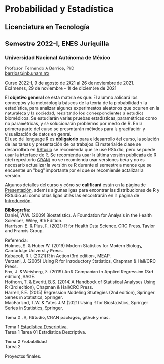 # Probabilidad y Estadística  
## Licenciatura en Tecnología  
## Semestre 2022-I, ENES Juriquilla
### Universidad Nacional Autónoma de México  

Profesor: Fernando A Barrios, PhD  
barrios@inb.unam.mx  

Curso 2022-I, 9 de agosto de 2021 al 26 de noviembre de 2021.  
Exámenes, 29 de noviembre - 10 de diciembre de 2021  

El **objetivo general** de esta materia es que: El alumno aplicará los conceptos y la metodología básicos de la teoría de la probabilidad y la estadística, para analizar algunos experimentos aleatorios que ocurren en la naturaleza y la sociedad, resaltando los correspondientes a estudios biomédicos. Se estudiarán varias pruebas estadísticas, paramétricas como no paramétricas, y se solucionarán problemas por medio de R. En la primera parte del curso se presentarán métodos para la gracifación y visualización de datos en genral.  
El uso del lenguage [R](https://www.r-project.org/about.html) es **obligatorio** para el desarrollo del curso, la solución de las tareas y presentación de los trabajos. El material de clase se desarrollará en [RStudio](https://rstudio.com/products/rstudio/) se recomienda que se use RStudio, pero se puede usar la interface  de R. Se recomienda usar la última versión publicada de R (del repositorio [CRAN](https://cran.r-project.org/)) no se recomienda usar versiones beta y no es necesario actualizar la versión de R durante el semestre a menos que se encuentre un "bug" importante por el que se recomiende actalizar la versión.    

Algunos detalles del curso y cómo se **calificará** están en la página de [Presentación](https://fabarrios.github.io/ProbEstad/Presenta/Presenta.html), además algunas ligas para encontrar las distribuciones de R y RStudio así como otras ligas útiles las encontrarán en la página de [Introducción](https://fabarrios.github.io/ProbEstad/Presenta/Intro.html).  

**Bibliografía:**  
Daniel, W.W. (2009) Biostatistics. A Foundation for Analysis in the Health Sciences, Wiley, 9th Edition.  
Harrison, E. & Pius, R. (2021) R for Health Data Science, CRC Press, Taylor and Francis Group.  
  
Referencia:  
Holmes, S. & Huber W. (2019) Modern Statistics for Modern Biology, Cambridge University Press.  
Kabacoff, R.I. (2021) R in Action (3rd edition), MEAP.  
Verzani, J. (2005) Using R for Introductory Statistics, Chapman & Hall/CRC Press.  
Fox, J. & Weisberg, S. (2019) An R Companion to Applied Regression (3rd edition), SAGE.  
Hothorn, T. & Everitt, B.S. (2014) A Handbook of Statistical Analyses Using R (3rd edition), Chapman & Hall/CRC Press.  
Harrell, F.E. (2015) Regression Modeling Strategies (2nd edition), Springer Series in Statistics, Springer.  
MacFarland, T.W. & Yates J.M.(2021) Using R for Biostatistics, Springer Series in Statistics, Springer.  


Tema 0  , R, RStudio, CRAN packages, github y más.  

Tema 1 [Estadística Descriptiva](https://fabarrios.github.io/ProbEstad/EstadDescrip/EstadDescrip.html).  
Tarea 1 Tarea 01 Estadística Descriptiva.  

Tema 2 Probabilidad.  
Tarea 2    


Proyectos finales.  

